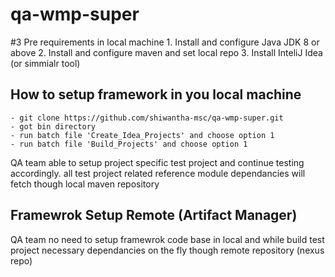 # qa-wmp-super

#3 Pre requirements in local machine
	1. Install and configure Java JDK 8 or above
	2. Install and configure maven and set local repo
	3. Install InteliJ Idea (or simmialr tool)

## How to setup framework in you local machine
	- git clone https://github.com/shiwantha-msc/qa-wmp-super.git
	- got bin directory
	- run batch file 'Create_Idea_Projects' and choose option 1
	- run batch file 'Build_Projects' and choose option 1
	
QA team able to setup project specific test project and continue testing accordingly. all test project related reference module dependancies will fetch though local maven repository

## Framewrok Setup Remote (Artifact Manager)

QA team no need to setup framewrok code base in local and while build test project necessary dependancies on the fly though remote repository (nexus repo)

